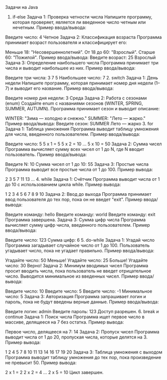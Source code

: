 Задачи на Java
1. if-else
   Задача 1: Проверка четности числа
   Напишите программу, которая проверяет, является ли введенное число четным или нечетным.
   Пример ввода/вывода:

Введите число: 4
Четное
Задача 2: Классификация возраста
Программа принимает возраст пользователя и классифицирует его:

Меньше 18: "Несовершеннолетний".
От 18 до 60: "Взрослый".
Старше 60: "Пожилой".
Пример ввода/вывода:
Введите возраст: 25
Взрослый
Задача 3: Определение наибольшего числа
Программа принимает три числа и выводит наибольшее из них.
Пример ввода/вывода:

Введите три числа: 3 7 5
Наибольшее число: 7
2. switch
   Задача 1: День недели
   Напишите программу, которая принимает номер дня недели (1–7) и выводит его название.
   Пример ввода/вывода:

Введите номер дня недели: 3
Среда
Задача 2: Работа с сезонами (enum)
Создайте enum с названиями сезонов (WINTER, SPRING, SUMMER, AUTUMN).
Программа принимает сезон и выводит описание:

WINTER: "Зима — холодно и снежно."
SUMMER: "Лето — жарко."
Пример ввода/вывода:
Введите сезон: SUMMER
Лето — жарко
3. for
   Задача 1: Таблица умножения
   Программа выводит таблицу умножения для числа, введенного пользователем.
   Пример ввода/вывода:

Введите число: 5
5 x 1 = 5
5 x 2 = 10
...
5 x 10 = 50
Задача 2: Сумма чисел
Программа вычисляет сумму всех чисел от 1 до N, где N вводит пользователь.
Пример ввода/вывода:

Введите N: 10
Сумма чисел от 1 до 10: 55
Задача 3: Простые числа
Программа выводит все простые числа от 1 до 100.
Пример вывода:

2 3 5 7 11 13 ...
4. while
   Задача 1: Счётчик
   Программа выводит числа от 1 до 10 с использованием цикла while.
   Пример вывода:

1 2 3 4 5 6 7 8 9 10
Задача 2: Ввод до выхода
Программа принимает ввод пользователя до тех пор, пока он не введет "exit".
Пример ввода/вывода:

Введите команду: hello
Введите команду: world
Введите команду: exit
Программа завершена.
Задача 3: Сумма цифр числа
Программа вычисляет сумму цифр числа, введенного пользователем.
Пример ввода/вывода:

Введите число: 123
Сумма цифр: 6
5. do-while
   Задача 1: Угадай число
   Программа загадывает случайное число от 1 до 100. Пользователь угадывает число, пока не угадает правильно.
   Пример ввода/вывода:

Угадайте число: 50
Меньше!
Угадайте число: 25
Больше!
Угадайте число: 30
Верно!
Задача 2: Минимум вводимых чисел
Программа просит вводить числа, пока пользователь не введет отрицательное число. Выводится минимальное из введенных чисел.
Пример ввода/вывода:

Введите число: 10
Введите число: 5
Введите число: -1
Минимальное число: 5
Задача 3: Авторизация
Программа запрашивает логин и пароль, пока не будут введены верные данные.
Пример ввода/вывода:

Введите логин: admin
Введите пароль: 123
Доступ разрешен.
6. break и continue
   Задача 1: Поиск числа
   Программа ищет первое число в массиве, делящееся на 7 без остатка.
   Пример вывода:

Первое число, делящееся на 7: 14
Задача 2: Пропуск чисел
Программа выводит числа от 1 до 20, пропуская числа, которые делятся на 3.
Пример вывода:

1 2 4 5 7 8 10 11 13 14 16 17 19 20
Задача 3: Таблица умножения с выходом
Программа выводит таблицу умножения до тех пор, пока произведение не превысит 50.
Пример вывода:

2 x 1 = 2
2 x 2 = 4
...
2 x 5 = 10
Цикл завершен.